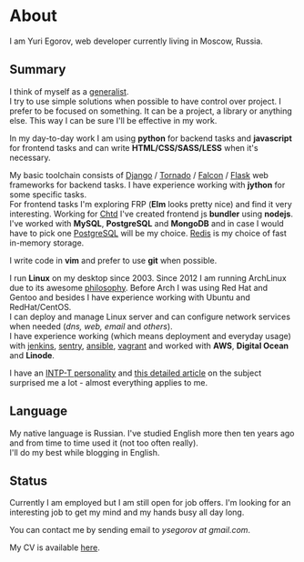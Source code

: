 # About

I am Yuri Egorov, web developer currently living in Moscow, Russia.

## Summary

I think of myself as a [generalist][generalist].  
I try to use simple solutions when possible to have control over project.
I prefer to be focused on something. It can be a project, a library or anything
else. This way I can be sure I'll be effective in my work.

In my day-to-day work I am using **python** for backend tasks
and **javascript** for frontend tasks and can write **HTML/CSS/SASS/LESS**
when it's neсessary.

My basic toolchain consists of [Django][django] / [Tornado][tornado] /
[Falcon][falcon] / [Flask][flask] web frameworks for backend tasks.
I have experience working with **jython** for some specific tasks.  
For frontend tasks I'm exploring FRP (**Elm** looks pretty nice) and find it
very interesting.
Working for [Chtd][chtd] I've created frontend js **bundler** using **nodejs**.  
I've worked with **MySQL**, **PostgreSQL** and **MongoDB** and in case I would
have to pick one [PostgreSQL][postgresql] will be my choice.
[Redis][redis] is my choice of fast in-memory storage.

I write code in **vim** and prefer to use **git** when possible.

I run **Linux** on my desktop since 2003.
Since 2012 I am running ArchLinux due to its awesome [philosophy][archlinux].
Before Arch I was using Red Hat and Gentoo and besides I have experience
working with Ubuntu and RedHat/CentOS.  
I can deploy and manage Linux server and can configure network services when
needed (*dns, web, email* and *others*).  
I have experience working (which means deployment and everyday usage) with
[jenkins][jenkins], [sentry][sentry], [ansible][ansible], [vagrant][vagrant]
and worked with **AWS**, **Digital Ocean** and **Linode**.


I have an [INTP-T personality][personality] and [this detailed article][intp]
on the subject surprised me a lot - almost everything applies to me.

Language
--------

My native language is Russian.
I've studied English more then ten years ago and from time to time used it
(not too often really).  
I'll do my best while blogging in English.


Status
------

Currently I am employed but I am still open for job offers.
I'm looking for an interesting job to get my mind and my hands
busy all day long.

You can contact me by sending email to *ysegorov at gmail.com*.

My CV is available [here][cv].


[generalist]: http://alistapart.com/article/the-specialist-generalist-balance
[personality]: http://www.16personalities.com/profiles/5680ed0db1257
[intp]: http://www.intp.org/intprofile.html
[archlinux]: https://wiki.archlinux.org/index.php/The_Arch_Way
[django]: https://www.djangoproject.com
[tornado]: http://www.tornadoweb.org
[flask]: http://flask.pocoo.org/
[falcon]: https://falconframework.org/
[postgresql]: https://www.postgresql.org/
[redis]: http://redis.io
[backbone]: http://backbonejs.org
[sentry]: https://www.getsentry.com/
[jenkins]: https://jenkins.io/
[ansible]: https://www.ansible.com/
[vagrant]: https://www.vagrantup.com/
[chtd]: /2015/chtd/
[cv]: /cv/
